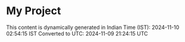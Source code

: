 # My Project

This content is dynamically generated in Indian Time (IST): 2024-11-10 02:54:15 IST
Converted to UTC: 2024-11-09 21:24:15 UTC
